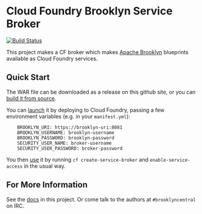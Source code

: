 # Cloud Foundry Brooklyn Service Broker
[![Build Status](https://travis-ci.org/cloudfoundry-incubator/brooklyn-service-broker.svg?branch=master)](https://travis-ci.org/cloudfoundry-incubator/brooklyn-service-broker)

This project makes a CF broker which makes [Apache Brooklyn](http://brooklyn.io) blueprints 
available as Cloud Foundry services.

## Quick Start

The WAR file can be downloaded as a release on this github site,
or you can [build it from source](docs/build-and-test.md).

You can [launch](docs/launch.md) it by deploying to Cloud Foundry,
passing a few environment variables (e.g. in your `manifest.yml`):

        BROOKLYN_URI: https://brooklyn-uri:8081
        BROOKLYN_USERNAME: brooklyn-username
        BROOKLYN_PASSWORD: brooklyn-password
        SECURITY_USER_NAME: broker-username
        SECURITY_USER_PASSWORD: broker-password
  
You then [use](use.md) it by running `cf create-service-broker` and `enable-service-access` in the usual way.


## For More Information

See the [docs](docs/) in this project. Or come talk to the authors at `#brooklyncentral` on IRC.
